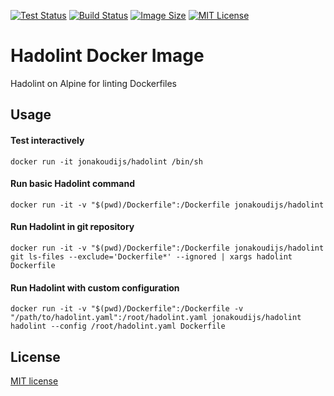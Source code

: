 [![Test Status](https://img.shields.io/circleci/project/github/jonakoudijs/docker-hadolint.svg?label=test)](https://circleci.com/gh/jonakoudijs/docker-hadolint)
[![Build Status](https://img.shields.io/docker/build/jonakoudijs/hadolint.svg?label=build)](https://hub.docker.com/r/jonakoudijs/hadolint/builds)
[![Image Size](https://images.microbadger.com/badges/image/jonakoudijs/hadolint.svg)](https://microbadger.com/images/jonakoudijs/hadolint)
[![MIT License](https://img.shields.io/badge/license-MIT-blue.svg)](LICENSE.md)

# Hadolint Docker Image

Hadolint on Alpine for linting Dockerfiles

## Usage

#### Test interactively
```
docker run -it jonakoudijs/hadolint /bin/sh
```
#### Run basic Hadolint command
```
docker run -it -v "$(pwd)/Dockerfile":/Dockerfile jonakoudijs/hadolint
```
#### Run Hadolint in git repository
```
docker run -it -v "$(pwd)/Dockerfile":/Dockerfile jonakoudijs/hadolint git ls-files --exclude='Dockerfile*' --ignored | xargs hadolint Dockerfile
```
#### Run Hadolint with custom configuration
```
docker run -it -v "$(pwd)/Dockerfile":/Dockerfile -v "/path/to/hadolint.yaml":/root/hadolint.yaml jonakoudijs/hadolint hadolint --config /root/hadolint.yaml Dockerfile
```

## License

[MIT license](LICENSE.md)
